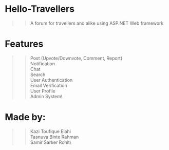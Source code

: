 # Hello-Travellers
>> A forum for travellers and alike using ASP.NET Web framework

# Features
>> Post (Upvote/Downvote, Comment, Report)\
>> Notification\
>> Chat\
>> Search\
>> User Authentication\
>> Email Verification\
>> User Profile\
>> Admin System\

# Made by:
>> Kazi Toufique Elahi\
>> Tasnuva Binte Rahman\
>> Samir Sarker Rohit\

